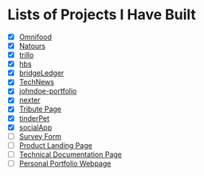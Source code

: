 # Lists of Projects I Have Built

- [x] [Omnifood](https://genesisgabiola.github.io/omnifood/)
- [x] [Natours](https://genesisgabiola.github.io/natours/)
- [x] [trillo](https://genesisgabiola.github.io/trillo/)
- [x] [hbs](https://genesisgabiola.github.io/hbs)
- [x] [bridgeLedger](https://bridgeledger.netlify.com)
- [x] [TechNews](https://tech-news.netlify.com/)
- [x] [johndoe-portfolio](https://johndoe-portfolio.netlify.com/)
- [x] [nexter](https://genesisgabiola.github.io/nexter/)
- [x] [Tribute Page](https://genesisgabiola.github.io/tribute-page/)
- [x] [tinderPet](https://tinderpet.netlify.com/)
- [x] [socialApp](https://socialsite-app.herokuapp.com/)
- [ ] [Survey Form](https://genesisgabiola.github.io/survey-form/)
- [ ] [Product Landing Page](https://genesisgabiola.github.io/product-landing-page/)
- [ ] [Technical Documentation Page](https://genesisgabiola.github.io/technical-documentation-page/)
- [ ] [Personal Portfolio Webpage](https://genesisgabiola.github.io/portfolio/)
